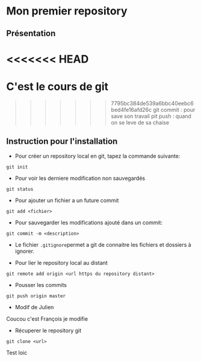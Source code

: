 # Mon premier repository

## Présentation

# <<<<<<< HEAD

# C'est le cours de git

> > > > > > > 7795bc384de539a6bbc40eebc6bed4fe16afd26c
> > > > > > > git commit : pour save son travail
> > > > > > > pit push : quand on se leve de sa chaise

## Instruction pour l'installation

- Pour créer un repository local en git, tapez la commande suivante:

```shell
git init
```

- Pour voir les derniere modification non sauvegardés

```shell
git status
```

- Pour ajouter un fichier a un future commit

```shell
git add <fichier>
```

- Pour sauvegarder les modifications ajouté dans un commit:

```shell
git commit -m <description>
```

- Le fichier `.gitignore`permet a git de connaitre les fichiers et dossiers à ignorer.

- Pour lier le repository local au distant

```shell
git remote add origin <url https du repository distant>
```

- Pousser les commits

```shell
git push origin master
```

- Modif de Julien

Coucou c'est François je modifie

- Récuperer le repository git

```shell
git clone <url>
```

Test loic
